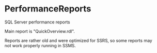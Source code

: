 # PerformanceReports
SQL Server performance reports


Main report is "QuickOverview.rdl".


Reports are rather old and were optimized for SSRS, so some reports may not work properly running in SSMS.
